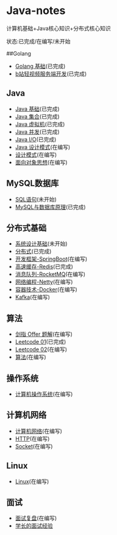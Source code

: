 # Java-notes
计算机基础+Java核心知识+分布式核心知识

状态:已完成/在编写/未开始

##Golang
- [Golang 基础](https://github.com/sx89/Java-notes/blob/master/notes/Golang.md)(已完成)
- [b站轻视频服务端开发](https://github.com/sx89/Java-notes/blob/master/notes/%E8%A7%86%E9%A2%91%E7%AE%A1%E7%90%86%E7%B3%BB%E7%BB%9F.md)(已完成)
##  Java

- [Java 基础](https://github.com/sx89/Java-notes/blob/master/notes/Java-%E5%9F%BA%E7%A1%80.md)(已完成)
- [Java 集合](https://github.com/sx89/Java-notes/blob/master/notes/Java-%E9%9B%86%E5%90%88.md)(已完成)
- [Java 虚拟机](https://github.com/sx89/Java-notes/blob/master/notes/Java-%E8%99%9A%E6%8B%9F%E6%9C%BA.md)(已完成)
- [Java 并发](https://github.com/sx89/Java-notes/blob/master/notes/Java-%E5%B9%B6%E5%8F%91.md)(已完成)
- [Java I/O](https://github.com/sx89/Java-notes/blob/master/notes/Java-IO.md)(已完成)
- [Java 设计模式](https://github.com/sx89/Java-notes/blob/master/notes/Java-%E8%AE%BE%E8%AE%A1%E6%A8%A1%E5%BC%8F.md)(在编写)
- [设计模式](https://github.com/sx89/Java-notes/blob/master/notes/%E8%AE%BE%E8%AE%A1%E6%A8%A1%E5%BC%8F.md)(在编写)
- [面向对象思想](https://github.com/sx89/Java-notes/blob/master/notes/%E9%9D%A2%E5%90%91%E5%AF%B9%E8%B1%A1%E6%80%9D%E6%83%B3.md)(在编写)
##  MySQL数据库

- [SQL语句](https://github.com/sx89/Java-notes/blob/master/notes/MYSQL.md)(未开始)
- [MySQL与数据库原理](https://github.com/sx89/Java-notes/blob/master/notes/MYSQL.md)(已完成)

##  分布式基础 

- [系统设计基础]()(未开始)
- [分布式](https://github.com/sx89/Java-notes/blob/master/notes/%E5%88%86%E5%B8%83%E5%BC%8F.md)(已完成)
- [开发框架-SpringBoot](https://github.com/sx89/summary-of-all-my-repositories)(在编写)
- [高速缓存-Redis](https://github.com/sx89/Java-notes/blob/master/notes/redis.md)(已完成)
- [消息队列-RocketMQ](https://github.com/sx89/rocketmq4.0-code)(在编写)
- [网络编程-Netty](https://github.com/sx89/network_and_protocol)(在编写)
- [容器技术-Docker](https://github.com/sx89/docker-note)(在编写)
- [Kafka](https://github.com/sx89/Java-notes/blob/master/notes/Kafka.md)(在编写)

## 算法

- [剑指 Offer 题解](https://github.com/sx89/Java-notes/blob/master/notes/%E5%89%91%E6%8C%87offer.md)(在编写)
- [Leetcode 01](https://github.com/sx89/Java-notes/blob/master/notes/LeetCode01.md)(已完成)
- [Leetcode 02](https://github.com/sx89/Java-notes/blob/master/notes/LeetCode01.md)(在编写)
- [算法](https://github.com/sx89/Java-notes/blob/master/notes/%E7%AE%97%E6%B3%95-%E6%8E%92%E5%BA%8F.md)(在编写)

##  操作系统

- [计算机操作系统](https://github.com/sx89/Java-notes/blob/master/notes/%E6%93%8D%E4%BD%9C%E7%B3%BB%E7%BB%9F.md)(在编写)

## 计算机网络 

- [计算机网络](https://github.com/sx89/Java-notes/blob/master/notes/%E8%AE%A1%E7%AE%97%E6%9C%BA%E7%BD%91%E7%BB%9C.md)(在编写)
- [HTTP](https://github.com/sx89/Java-notes/blob/master/notes/HTTP.md)(在编写)
- [Socket]()(在编写)

## Linux 

- [Linux](https://github.com/sx89/Java-notes/blob/master/notes/Linux.md)(在编写)

## 面试

- [面试复盘](https://github.com/sx89/Java-notes/blob/master/notes/%E9%9D%A2%E8%AF%95%E5%A4%8D%E7%9B%98.md)(在编写)
- [学长的面试经验](https://github.com/sx89/Java-notes/blob/master/notes/%E9%9D%A2%E8%AF%95%E6%8A%80%E5%B7%A7%E6%80%BB%E7%BB%93.md)




